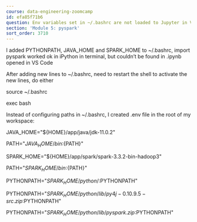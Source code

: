 ```yaml
---
course: data-engineering-zoomcamp
id: efa85f71b6
question: Env variables set in ~/.bashrc are not loaded to Jupyter in VS Code
section: 'Module 5: pyspark'
sort_order: 3710
---
```


I added PYTHONPATH, JAVA_HOME and SPARK_HOME to ~/.bashrc, import pyspark worked ok in iPython in terminal, but couldn’t be found in .ipynb opened in VS Code

After adding new lines to ~/.bashrc, need to restart the shell to activate the new lines, do either

source ~/.bashrc

exec bash

Instead of configuring paths in ~/.bashrc, I created .env file in the root of my workspace:

JAVA_HOME="${HOME}/app/java/jdk-11.0.2"

PATH="${JAVA_HOME}/bin:${PATH}"

SPARK_HOME="${HOME}/app/spark/spark-3.3.2-bin-hadoop3"

PATH="${SPARK_HOME}/bin:${PATH}"

PYTHONPATH="${SPARK_HOME}/python/:$PYTHONPATH"

PYTHONPATH="${SPARK_HOME}/python/lib/py4j-0.10.9.5-src.zip:$PYTHONPATH"

PYTHONPATH="${SPARK_HOME}/python/lib/pyspark.zip:$PYTHONPATH"

